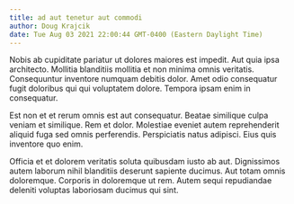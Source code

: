 ```yaml
---
title: ad aut tenetur aut commodi
author: Doug Krajcik
date: Tue Aug 03 2021 22:00:44 GMT-0400 (Eastern Daylight Time)
---
```

Nobis ab cupiditate pariatur ut dolores maiores est impedit. Aut quia ipsa architecto. Mollitia blanditiis mollitia et non minima omnis veritatis. Consequuntur inventore numquam debitis dolor. Amet odio consequatur fugit doloribus qui qui voluptatem dolore. Tempora ipsam enim in consequatur.

 Est non et et rerum omnis est aut consequatur. Beatae similique culpa veniam et similique. Rem et dolor. Molestiae eveniet autem reprehenderit aliquid fuga sed omnis perferendis. Perspiciatis natus adipisci. Eius quis inventore quo enim.

 Officia et et dolorem veritatis soluta quibusdam iusto ab aut. Dignissimos autem laborum nihil blanditiis deserunt sapiente ducimus. Aut totam omnis doloremque. Corporis in doloremque ut rem. Autem sequi repudiandae deleniti voluptas laboriosam ducimus qui sint.